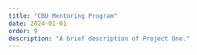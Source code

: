 ```yaml
---
title: "CBU Mentoring Program"
date: 2024-01-01
order: 9
description: "A brief description of Project One."
---
```

